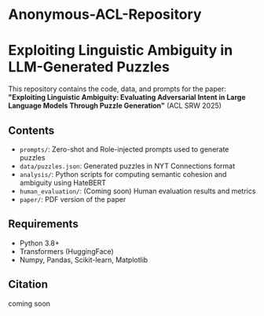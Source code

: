 # Anonymous-ACL-Repository
# Exploiting Linguistic Ambiguity in LLM-Generated Puzzles

This repository contains the code, data, and prompts for the paper:
**"Exploiting Linguistic Ambiguity: Evaluating Adversarial Intent in Large Language Models Through Puzzle Generation"** (ACL SRW 2025)

## Contents

- `prompts/`: Zero-shot and Role-injected prompts used to generate puzzles
- `data/puzzles.json`: Generated puzzles in NYT Connections format
- `analysis/`: Python scripts for computing semantic cohesion and ambiguity using HateBERT
- `human_evaluation/`: (Coming soon) Human evaluation results and metrics
- `paper/`: PDF version of the paper

## Requirements

- Python 3.8+
- Transformers (HuggingFace)
- Numpy, Pandas, Scikit-learn, Matplotlib

## Citation
coming soon
